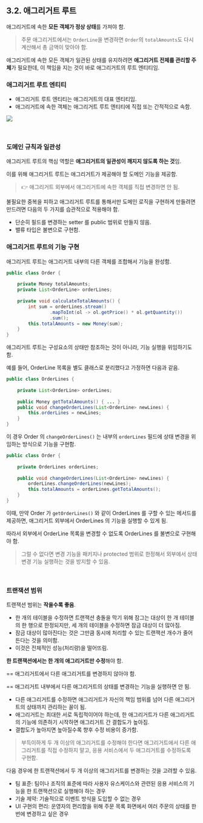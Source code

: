 ## 3.2. 애그리거트 루트

애그리거트에 속한 **모든 객체가 정상 상태**를 가져야 함.

> 주문 애그리거트에서는 `OrderLine`을 변경하면 `Order`의 `totalAmounts`도 다시 계산해서 총 금액이 맞아야 함.

애그리거트에 속한 모든 객체가 일관된 상태를 유지하려면 **애그리거트 전체를 관리할 주체**가 필요한데, 이 책임을 지는 것이 바로 애그리거트의 루트 엔티티임.

### 애그리거트 루트 엔티티

- 애그리거트 루트 엔티티는 애그리거트의 대표 엔티티임.
- 애그리거트에 속한 객체는 애그리거트 루트 엔티티에 직접 또는 간적적으로 속함.

![](https://3553248446-files.gitbook.io/~/files/v0/b/gitbook-legacy-files/o/assets%2F-M5HOStxvx-Jr0fqZhyW%2F-MB027nU7JMsAg44iGbE%2F-MB02Ju4Y21b6dxbAMI2%2F3-4.png?alt=media&token=ec8f2c94-1943-4a88-812b-8e9872297394)

<br>

### 도메인 규칙과 일관성

애그리거트 루트의 핵심 역할은 **애그리거트의 일관성이 깨지지 않도록 하는 것**임.

이를 위해 애그리거트 루트는 애그리거트가 제공해야 할 도메인 기능을 제공함.

> 👉 애그리거트 외부에서 애그리거트에 속한 객체를 직접 변경하면 안 됨.

불필요한 중복을 피하고 애그리거트 루트를 통해서만 도메인 로직을 구현하게 만들려면 만드려면 다음의 두 가지를 습관적으로 적용해야 함.

- 단순히 필드를 변경하는 setter 를 public 범위로 만들지 않음.
- 밸류 타입은 불변으로 구현함.

### 애그리거트 루트의 기능 구현

애그리거트 루트는 애그리거트 내부의 다른 객체를 조합해서 기능을 완성함.

```java
public class Order {
    
    private Money totalAmounts;
    private List<OrderLine> orderLines;
    
    private void calculateTotalAmounts() {
        int sum = orderLines.stream()
                .mapToInt(ol -> ol.getPrice() * ol.getQuantity())
                .sum();
        this.totalAmounts = new Money(sum);
    }
}
```

애그리거트 루트는 구성요소의 상태만 참조하는 것이 아니라, 기능 실행을 위임하기도 함.

예를 들어, OrderLine 목록을 별도 클래스로 분리했다고 가정하면 다음과 같음.

```java
public class OrderLines {
    
    private List<OrderLine> orderLines;
    
    public Money getTotalAmounts() { ... }
    public void changeOrderLines(List<OrderLine> newLines) {
        this.orderLines = newLines;
    }
}
```

이 경우 Order 의 `changeOrderLines()` 는 내부의 `orderLines` 필드에 상태 변경을 위임하는 방식으로 기능을 구현함.

```java
public class Order {
    
    private OrderLines orderLines;
    
    public void changeOrderLines(List<OrderLine> newLines) {
        orderLines.changeOrderLines(newLines);
        this.totalAmounts = orderLines.getTotalAmounts();
    }
}
```

이때, 만약 Order 가 `getOrderLines()` 와 같이 OrderLines 를 구할 수 있는 메서드를 제공하면, 애그리거트 외부에서 OrderLines 의 기능을 실행할 수 있게 됨.

따라서 외부에서 OrderLine 목록을 변경할 수 없도록 OrderLines 를 불변으로 구현해야 함.

> 그럴 수 없다면 변경 기능을 패키지나 protected 범위로 한정해서 외부에서 상태 변경 기능 실행하는 것을 방지할 수 있음.

<br>

### 트랜잭션 범위

트랜잭션 범위는 **작을수록 좋음**.

- 한 개의 테이블을 수정하면 트랜잭션 충돌을 막기 위해 잠그는 대상이 한 개 테이블의 한 행으로 한정되지만, 세 개의 테이블을 수정하면 잠금 대상이 더 많아짐. 
- 잠금 대상이 많아진다는 것은 그만큼 동시에 처리할 수 있는 트랜잭션 개수가 줄어든다는 것을 의미함. 
- 이것은 전체적인 성능(처리량)을 떨어뜨림.

**한 트랜잭션에서는 한 개의 애그리거트만 수정**해야 함.

== 애그리거트에서 다른 애그리거트를 변경하지 않아야 함.

== 애그리거트 내부에서 다른 애그리거트의 상태를 변경하는 기능을 실행하면 안 됨.

- 다른 애그리거트를 수정하면 애그리거트가 자신의 책임 범위를 넘어 다른 애그리거트의 상태까지 관리하는 꼴이 됨.
- 애그리거트는 최대한 서로 독립적이어야 하는데, 한 애그리거트가 다른 애그리거트의 기능에 의존하기 시작하면 애그리거트 간 결합도가 높아짐.
- 결합도가 높아지면 높아질수록 향후 수정 비용이 증가함.

> 부득이하게 두 개 이상의 애그리거트를 수정해야 한다면 애그리거트에서 다른 애그리거트를 직접 수정하지 말고, 응용 서비스에서 두 애그리거트를 수정하도록 구현함.

다음 경우에 한 트랜잭션에서 두 개 이상의 애그리거트를 변경하는 것을 고려할 수 있음.

- 팀 표준: 팀이나 조직의 표준에 따라 사용자 유스케이스와 관련된 응용 서비스의 기능을 한 트랜잭션으로 실행해야 하는 경우
- 기술 제약: 기술적으로 이벤트 방식을 도입할 수 없는 경우
- UI 구현의 편리: 운영자의 편리함을 위해 주문 목록 화면에서 여러 주문의 상태를 한 번에 변경하고 싶은 경우